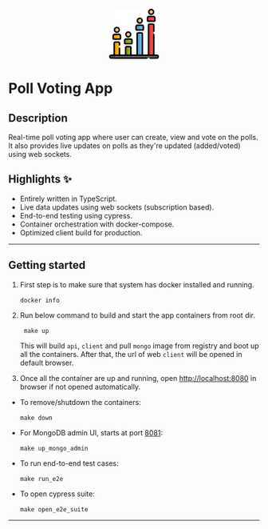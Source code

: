 <p align="center">
  <img src="./poll-voting.png" width="100" alt="poll voting">
</p>

# Poll Voting App

## Description

Real-time poll voting app where user can create, view and vote on the polls. It also provides live updates on polls as they're updated (added/voted) using web sockets.

## Highlights ✨

- Entirely written in TypeScript.
- Live data updates using web sockets (subscription based).
- End-to-end testing using cypress.
- Container orchestration with docker-compose.
- Optimized client build for production.

---

## Getting started

1. First step is to make sure that system has docker installed and running.

   ```
   docker info
   ```

2. Run below command to build and start the app containers from root dir.

   ```
    make up
   ```

   This will build `api`, `client` and pull `mongo` image from registry and boot up all the containers. After that, the url of web `client` will be opened in default browser.

3. Once all the container are up and running, open [http://localhost:8080](http://localhost:8080) in browser if not opened automatically.

- To remove/shutdown the containers:

  ```
  make down
  ```

- For MongoDB admin UI, starts at port [8081](http://localhost:8081):

  ```
  make up_mongo_admin
  ```

- To run end-to-end test cases:

  ```
  make run_e2e
  ```

- To open cypress suite:

  ```
  make open_e2e_suite
  ```

---
